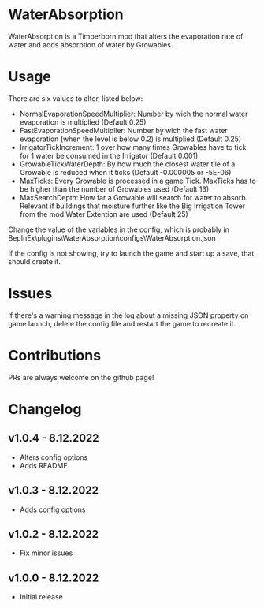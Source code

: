 # WaterAbsorption

WaterAbsorption is a Timberborn mod that alters the evaporation rate of water and adds absorption of water by Growables.

# Usage

There are six values to alter, listed below:

* NormalEvaporationSpeedMultiplier: Number by wich the normal water evaporation is multiplied (Default 0.25)
* FastEvaporationSpeedMultiplier: Number by wich the fast water evaporation (when the level is below 0.2) is multiplied (Default 0.25)
* IrrigatorTickIncrement: 1 over how many times Growables have to tick for 1 water be consumed in the Irrigator (Default 0.001)
* GrowableTickWaterDepth: By how much the closest water tile of a Growable is reduced when it ticks (Default -0.000005 or -5E-06)
* MaxTicks: Every Growable is processed in a game Tick. MaxTicks has to be higher than the number of Growables used (Default 13)
* MaxSearchDepth: How far a Growable will search for water to absorb. Relevant if buildings that moisture further like the Big Irrigation Tower from the mod Water Extention are used (Default 25)

Change the value of the variables in the config, which is probably in BepInEx\plugins\WaterAbsorption\configs\WaterAbsorption.json

If the config is not showing, try to launch the game and start up a save, that should create it.

# Issues

If there's a warning message in the log about a missing JSON property on game launch, delete the config file and restart the game to recreate it.

# Contributions
PRs are always welcome on the github page!

# Changelog

## v1.0.4 - 8.12.2022
- Alters config options
- Adds README

## v1.0.3 - 8.12.2022
- Adds config options

## v1.0.2 - 8.12.2022
- Fix minor issues

## v1.0.0 - 8.12.2022
- Initial release
